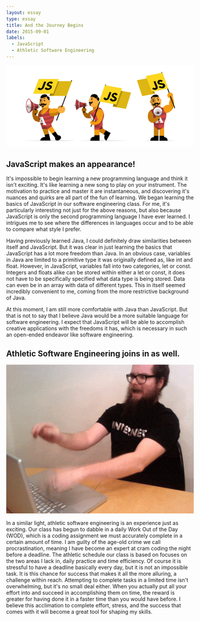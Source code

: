 ```yaml
---
layout: essay
type: essay
title: And the Journey Begins
date: 2015-09-01
labels:
  - JavaScript
  - Athletic Software Engineering
---
```


<img class="ui image" src="../images/eJS.jpg">

## JavaScript makes an appearance!

It's impossible to begin learning a new programming language and think it isn't exciting. It's like learning a new song to play on your instrument. The motivation to practice and master it are instantaneous, and discovering it's nuances and quirks are all part of the fun of learning. We began learning the basics of JavaScript in our software engineering class. For me, it's particularly interesting not just for the above reasons, but also because JavaScript is only the second programming language I have ever learned. I intrigues me to see where the differences in languages occur and to be able to compare what style I prefer. 

Having previously learned Java, I could definitely draw similarities between itself and JavaScript. But it was clear in just learning the basics that JavaScript has a lot more freedom than Java. In an obvious case, variables in Java are limited to a primitive type it was originally defined as, like int and float. However, in JavaScript, variables fall into two categories, let or const. Integers and floats alike can be stored within either a let or const, it does not have to be specifically specified what data type is being stored. Data can even be in an array with data of different types. This in itself seemed incredibly convenient to me, coming from the more restrictive background of Java. 

At this moment, I am still more comfortable with Java than JavaScript. But that is not to say that I believe Java would be a more suitable language for software engineering. I expect that JavaScript will be able to accomplish creative applications with the freedoms it has, which is necessary in such an open-ended endeavor like software engineering.

## Athletic Software Engineering joins in as well.

<img class="ui image" src="../images/eMadTyping.gif">

In a similar light, athletic software engineering is an experience just as exciting. Our class has begun to dabble in a daily Work Out of the Day (WOD), which is a coding assignment we must accurately complete in a certain amount of time. I am guilty of the age-old crime we call procrastination, meaning I have become an expert at cram coding the night before a deadline. The athletic schedule our class is based on focuses on the two areas I lack in, daily practice and time efficiency. Of course it is stressful to have a deadline basically every day, but it is not an impossible task. It is this chance for success that makes it all the more alluring, a challenge within reach. Attempting to complete tasks in a limited time isn't overwhelming, but it's no small deal either. When you actually put all your effort into and succeed in accomplishing them on time, the reward is greater for having done it in a faster time than you would have before. I believe this acclimation to complete effort, stress, and the success that comes with it will become a great tool for shaping my skills.
